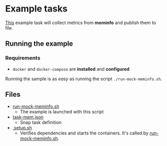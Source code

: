 # Example tasks

[This](task-mem.json) example task will collect metrics from **meminfo** and publish
them to file.  

## Running the example

### Requirements 
 * `docker` and `docker-compose` are **installed** and **configured** 

Running the sample is as *easy* as running the script `./run-mock-meminfo.sh`.

## Files

- [run-mock-meminfo.sh](run-mock-meminfo.sh)
    - The example is launched with this script     
- [task-mem.json](task-mem.json)
    - Snap task definition
- [.setup.sh](.setup.sh)
    - Verifies dependencies and starts the containers.  It's called 
    by [run-mock-meminfo.sh](run-mock-meminfo.sh).